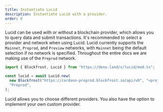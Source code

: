 ```yaml
---
title: Instantiate Lucid
description: Instantiate Lucid with a provider.
order: 0
---
```


Lucid can be used with or without a blockchain provider, which allows you to
query data and submit transactions. It's recommended to select a provider and
network when using Lucid. Lucid currently supports the `Mainnet`, `Preprod`, and
`Preview` networks, with `Mainnet` being the default selection if no network is
specified. Throughout the entire docs we are making use of the `Preprod`
network.

```js
import { Blockfrost, Lucid } from "https://deno.land/x/lucid/mod.ts";

const lucid = await Lucid.new(
  new Blockfrost("https://cardano-preprod.blockfrost.io/api/v0", "<projectId>"),
  "Preprod",
);
```

Lucid allows you to choose different providers. You also have the option to
implement your own custom provider.
